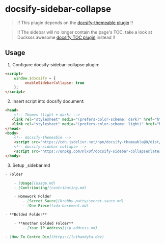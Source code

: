 # docsify-sidebar-collapse

> !! This plugin depends on the [docsify-themeable plugin](https://github.com/jhildenbiddle/docsify-themeable) !!

> !! The sidebar will no longer contain the page's TOC, take a look at Ducksss awesome [docsify TOC plugin](https://github.com/sg-developer-portal/docsify-toc-plugin) instead !!

## Usage

1. Configure docsify-sidebar-collapse plugin:
```html
<script>
	window.$docsify = {
		 enableSidebarCollapse: true
	};
</script>
```

2. Insert script into docsify document:
```html
<head>
    <!-- Themes (light + dark) -->
   <link rel="stylesheet" media="(prefers-color-scheme: dark)" href="https://cdn.jsdelivr.net/npm/docsify-themeable@0/dist/css/theme-simple-dark.css">
   <link rel="stylesheet" media="(prefers-color-scheme: light)" href="https://cdn.jsdelivr.net/npm/docsify-themeable@0/dist/css/theme-simple.css">
</head>
<body>
    <!-- docsify-themeable -->
    <script src="https://cdn.jsdelivr.net/npm/docsify-themeable@0/dist/js/docsify-themeable.min.js"></script>
    <!-- docsify-sidebar-collapse -->
    <script src="https://unpkg.com/@lx0f/docsify-sidebar-collapse@latest/dist/docsify-sidebar-collapse.bundle.js"></script>
</body>
```

3. Setup _sidebar.md
```md
- Folder

    - [Usage](usage.md)
    - [Contributing](contributing.md)

    - Homework Folder
        - [Secret Sauce](krabby-patty/secret-sauce.md)
        - [One Piece](oda-basement.md)

- **Bolded Folder**

    - **Another Bolded Folder**
        - [Your IP Address](ip-address.md)

- [How To Centre Div](https://luthandyka.dev)
```

